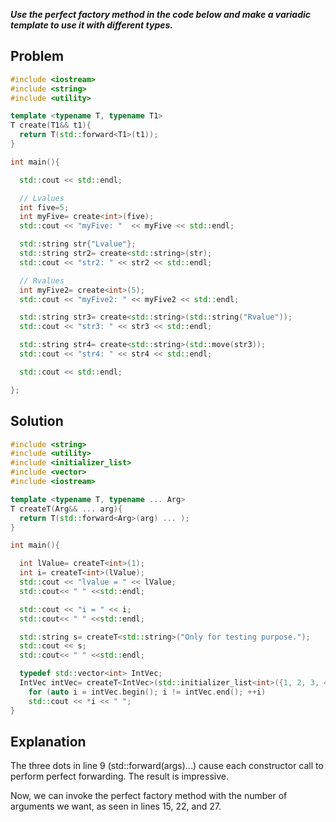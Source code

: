 ***Use the perfect factory method in the code below and make a variadic template to use it with different types.***

## Problem 
```cpp
#include <iostream>
#include <string>
#include <utility>

template <typename T, typename T1>
T create(T1&& t1){
  return T(std::forward<T1>(t1));
}

int main(){

  std::cout << std::endl;

  // Lvalues
  int five=5;
  int myFive= create<int>(five);
  std::cout << "myFive: "  << myFive << std::endl;

  std::string str{"Lvalue"};
  std::string str2= create<std::string>(str);
  std::cout << "str2: " << str2 << std::endl;

  // Rvalues
  int myFive2= create<int>(5);
  std::cout << "myFive2: " << myFive2 << std::endl;

  std::string str3= create<std::string>(std::string("Rvalue"));
  std::cout << "str3: " << str3 << std::endl;

  std::string str4= create<std::string>(std::move(str3));
  std::cout << "str4: " << str4 << std::endl;

  std::cout << std::endl;

};
```
## Solution
```cpp
#include <string>
#include <utility>
#include <initializer_list>
#include <vector>
#include <iostream>

template <typename T, typename ... Arg>
T createT(Arg&& ... arg){
  return T(std::forward<Arg>(arg) ... );
}

int main(){

  int lValue= createT<int>(1);
  int i= createT<int>(lValue);
  std::cout << "lvalue = " << lValue;
  std::cout<< " " <<std::endl;

  std::cout << "i = " << i;
  std::cout<< " " <<std::endl;

  std::string s= createT<std::string>("Only for testing purpose.");
  std::cout << s;
  std::cout<< " " <<std::endl;

  typedef std::vector<int> IntVec;
  IntVec intVec= createT<IntVec>(std::initializer_list<int>({1, 2, 3, 4, 5}));
    for (auto i = intVec.begin(); i != intVec.end(); ++i) 
    std::cout << *i << " ";
}
```

## Explanation #
The three dots in line 9 (std::forward<Args>(args)...) cause each constructor call to perform perfect forwarding. The result is impressive.

Now, we can invoke the perfect factory method with the number of arguments we want, as seen in lines 15, 22, and 27.

